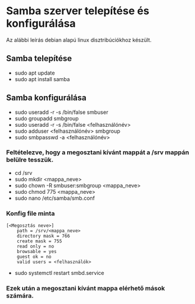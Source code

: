 # Samba szerver telepítése és konfigurálása
Az alábbi leírás debian alapú linux disztribúciókhoz készült.

## Samba telepítése
- sudo apt update
- sudo apt install samba

## Samba konfigurálása
- sudo useradd -r -s /bin/false smbuser
- sudo groupadd smbgroup
- sudo useradd -r -s /bin/false <felhasználónév>
- sudo adduser <felhasználónév> smbgroup
- sudo smbpasswd -a <felhasználónév>
### Feltételezve, hogy a megosztani kívánt mappát a /srv mappán belülre tesszük.
- cd /srv
- sudo mkdir <mappa_neve>
- sudo chown -R smbuser:smbgroup <mappa_neve>
- sudo chmod 775 <mappa_neve>
- sudo nano /etc/samba/smb.conf
### Konfig file minta
```
[<Megosztás neve>]
    path = /srv/<mappa_neve>
    directory mask = 766
    create mask = 755
    read only = no
    browsable = yes
    guest ok = no
    valid users = <felhasználók>
```
 - sudo systemctl restart smbd.service
### Ezek után a megosztani kívánt mappa elérhető mások számára.
